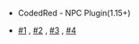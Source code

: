 - CodedRed - NPC Plugin(1.15+)

- [#1](https://youtu.be/qBOpTJtWogI) , [#2](https://youtu.be/E3eqSZQx5GY) , [#3](https://youtu.be/Ema8_qxQAXM) , [#4](https://youtu.be/pjqaCMweydw)
